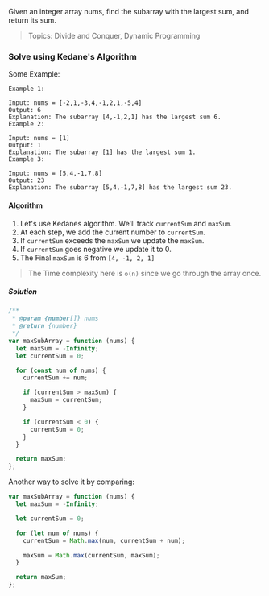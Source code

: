 Given an integer array nums, find the subarray with the largest sum, and return its sum.

> Topics: Divide and Conquer, Dynamic Programming

### Solve using Kedane's Algorithm

Some Example:

```
Example 1:

Input: nums = [-2,1,-3,4,-1,2,1,-5,4]
Output: 6
Explanation: The subarray [4,-1,2,1] has the largest sum 6.
Example 2:

Input: nums = [1]
Output: 1
Explanation: The subarray [1] has the largest sum 1.
Example 3:

Input: nums = [5,4,-1,7,8]
Output: 23
Explanation: The subarray [5,4,-1,7,8] has the largest sum 23.

```

#### Algorithm

1. Let's use Kedanes algorithm. We'll track `currentSum` and `maxSum`.
2. At each step, we add the current number to `currentSum`.
3. If `currentSum` exceeds the `maxSum` we update the `maxSum`.
4. If `currentSum` goes negative we update it to 0.
5. The Final `maxSum` is 6 from `[4, -1, 2, 1]`

> The Time complexity here is `o(n)` since we go through the array once.

##### Solution

```javascript
/**
 * @param {number[]} nums
 * @return {number}
 */
var maxSubArray = function (nums) {
  let maxSum = -Infinity;
  let currentSum = 0;

  for (const num of nums) {
    currentSum += num;

    if (currentSum > maxSum) {
      maxSum = currentSum;
    }

    if (currentSum < 0) {
      currentSum = 0;
    }
  }

  return maxSum;
};
```

Another way to solve it by comparing:

```javascript
var maxSubArray = function (nums) {
  let maxSum = -Infinity;

  let currentSum = 0;

  for (let num of nums) {
    currentSum = Math.max(num, currentSum + num);

    maxSum = Math.max(currentSum, maxSum);
  }

  return maxSum;
};
```
